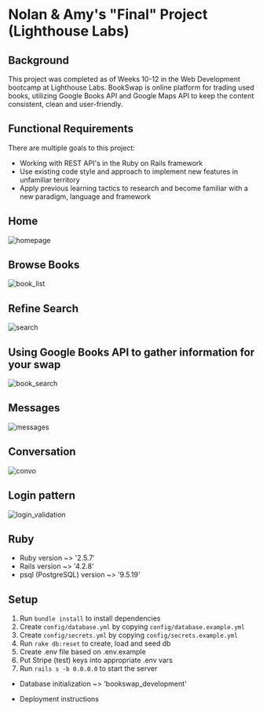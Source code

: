 # Nolan & Amy's "Final" Project (Lighthouse Labs)

## Background

This project was completed as of Weeks 10-12 in the Web Development bootcamp at Lighthouse Labs. BookSwap is online platform for trading used books, utilizing Google Books API and Google Maps API to keep the content consistent, clean and user-friendly.

## Functional Requirements

There are multiple goals to this project:

- Working with REST API's in the Ruby on Rails framework
- Use existing code style and approach to implement new features in unfamiliar territory
- Apply previous learning tactics to research and become familiar with a new paradigm, language and framework

## Home 
![homepage](https://user-images.githubusercontent.com/48977789/72626505-13077980-3908-11ea-8ecc-eba015d6fd59.png)
## Browse Books
![book_list](https://user-images.githubusercontent.com/48977789/72626513-1864c400-3908-11ea-85d2-29c6ed416c80.png)
## Refine Search 
![search](https://user-images.githubusercontent.com/48977789/72626535-24508600-3908-11ea-9198-9c9cfe9b64c5.png)
## Using Google Books API to gather information for your swap 
![book_search](https://user-images.githubusercontent.com/48977789/72626552-2ca8c100-3908-11ea-8467-d7af72489e3e.png)
## Messages 
![messages](https://user-images.githubusercontent.com/48977789/72626561-2fa3b180-3908-11ea-9b71-aeb8bff97782.png)
## Conversation
![convo](https://user-images.githubusercontent.com/48977789/72626571-329ea200-3908-11ea-8d58-d7729ed54db9.png)
## Login pattern
![login_validation](https://user-images.githubusercontent.com/48977789/72626590-39c5b000-3908-11ea-969a-c51ee9c40c1d.png)

## Ruby

* Ruby version ~> '2.5.7'
* Rails version ~> '4.2.8'
* psql (PostgreSQL) version ~> '9.5.19'

## Setup

1. Run `bundle install` to install dependencies
2. Create `config/database.yml` by copying `config/database.example.yml`
3. Create `config/secrets.yml` by copying `config/secrets.example.yml`
4. Run `rake db:reset` to create, load and seed db
5. Create .env file based on .env.example
6. Put Stripe (test) keys into appropriate .env vars
7. Run `rails s -b 0.0.0.0` to start the server

* Database initialization ~> 'bookswap_development'

* Deployment instructions

